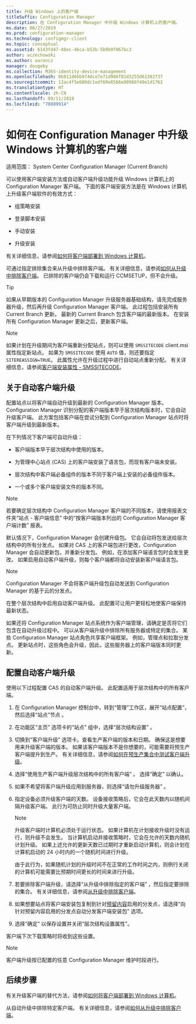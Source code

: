 ```yaml
---
title: 升级 Windows 上的客户端
titleSuffix: Configuration Manager
description: 在 Configuration Manager 中升级 Windows 计算机上的客户端。
ms.date: 08/27/2019
ms.prod: configuration-manager
ms.technology: configmgr-client
ms.topic: conceptual
ms.assetid: 6143fd47-48ec-4bca-b53b-5b9b9f067bc3
author: aczechowski
ms.author: aaroncz
manager: dougeby
ms.collection: M365-identity-device-management
ms.openlocfilehash: 0b811d6bb974dce7e71d986f81d3255d61382737
ms.sourcegitcommit: 13ac4f5e600dc1edf69e8566e00968f40e1d1761
ms.translationtype: HT
ms.contentlocale: zh-CN
ms.lasthandoff: 09/11/2019
ms.locfileid: "70889914"
---
```

# <a name="how-to-upgrade-clients-for-windows-computers-in-configuration-manager"></a>如何在 Configuration Manager 中升级 Windows 计算机的客户端

适用范围：  System Center Configuration Manager (Current Branch)

可以使用客户端安装方法或自动客户端升级功能升级 Windows 计算机上的 Configuration Manager 客户端。 下面的客户端安装方法是在 Windows 计算机上升级客户端软件的有效方式：  

- 组策略安装  

- 登录脚本安装  

- 手动安装  

- 升级安装  

有关详细信息，请参阅[如何将客户端部署到 Windows 计算机](/sccm/core/clients/deploy/deploy-clients-to-windows-computers)。

可通过指定排除集合来从升级中排除客户端。 有关详细信息，请参阅[如何从升级中排除客户端](/sccm/core/clients/manage/upgrade/exclude-clients-windows)。 已排除的客户端仍会下载和运行 CCMSETUP，但不会升级。

> [!TIP]  
> 如果从早期版本的 Configuration Manager 升级服务器基础结构，请先完成服务器升级，然后再升级 Configuration Manager 客户端。 此过程包括安装所有 Current Branch 更新。 最新的 Current Branch 包含客户端的最新版本。 在安装所有 Configuration Manager 更新之后，更新客户端。

> [!NOTE]
> 如果计划在升级期间为客户端重新分配站点，则可以使用 `SMSSITECODE` client.msi 属性指定新站点。 如果为 `SMSSITECODE` 使用 `AUTO` 值，则还要指定 `SITEREASSIGN=TRUE`。 此属性允许在升级过程中进行自动站点重新分配。 有关详细信息，请参阅[客户端安装属性 - SMSSITECODE](/sccm/core/clients/deploy/about-client-installation-properties#smssitecode)。

## <a name="bkmk_autoupdate"></a> 关于自动客户端升级

配置站点以将客户端自动升级到最新的 Configuration Manager 版本。 Configuration Manager 识别分配的客户端版本早于层次结构版本时，它会自动升级客户端。 此方案包括客户端在尝试分配到 Configuration Manager 站点时将客户端升级到最新版本。  

在下列情况下客户端可自动升级：  

- 客户端版本早于层次结构中使用的版本。  

- 为管理中心站点 (CAS) 上的客户端安装了语言包，而现有客户端未安装。  

- 层次结构中客户端必备组件的版本不同于客户端上安装的必备组件版本。  

- 一个或多个客户端安装文件的版本不同。  

> [!NOTE]  
> 若要确定层次结构中 Configuration Manager 客户端的不同版本，请使用报表文件夹“站点 - 客户端信息”  中的“按客户端版本列出的 Configuration Manager 客户端计数”  报表。  

默认情况下，Configuration Manager 会创建升级包。 它会自动将包发送给层次结构中的所有分发点。 如果对 CAS 上的客户端包进行更改，Configuration Manager 会自动更新包，并重新分发包。 例如，在添加客户端语言包时会发生更改。 如果启用自动客户端升级，则每个客户端都将自动安装新客户端语言包。

> [!NOTE]  
> Configuration Manager 不会将客户端升级包自动发送到 Configuration Manager 的基于云的分发点。  

在整个层次结构中启用自动客户端升级。 此配置可让用户更轻松地使客户端保持最新状态。  

如果还将 Configuration Manager 站点系统作为客户端管理，请确定是否将它们包含在自动升级过程中。 可以从客户端升级中排除所有服务器或特定的集合。 某些 Configuration Manager 站点角色共享客户端框架。 例如，管理点和拉取分发点。 更新站点时，这些角色会升级，因此，这些服务器上的客户端版本同时更新。

## <a name="bkmk_configure"></a> 配置自动客户端升级

使用以下过程配置 CAS 的自动客户端升级。 此配置适用于层次结构中的所有客户端。  

1. 在 Configuration Manager 控制台中，转到“管理”工作区，展开“站点配置”，然后选择“站点”节点    。  

1. 在功能区“主页”  选项卡的“站点”  组中，选择“层次结构设置”  。  

1. 切换到“客户端升级”  选项卡。查看生产客户端的版本和日期。 确保这是想要用来升级客户端的版本。 如果该客户端版本不是你想要的，可能需要将预生产客户端提升到生产。 有关详细信息，请参阅[如何在预生产集合中测试客户端升级](/sccm/core/clients/manage/upgrade/test-client-upgrades)。  

1. 选择“使用生产客户端升级层次结构中的所有客户端”  。 选择“确定”  以确认。  

1. 如果不希望将客户端升级应用到服务器，则选择“请勿升级服务器”  。  

1. 指定设备必须升级客户端的天数。 设备接收策略后，它会在此天数内以随机间隔升级客户端。 此行为可防止同时升级大量客户端。

    > [!NOTE]
    > 升级客户端时计算机必须处于运行状态。 如果计算机在计划接收升级时没有运行，则升级不会发生。 当计算机启动并接收策略时，它会在允许的天数内随机计划升级。 如果上述允许的更新天数已过期时才重新启动计算机，则会计划在计算机启动的 24 小时内的一个随机时间进行升级。
    >
    > 由于此行为，如果随机计划的升级时间不在正常的工作时间之内，则例行关闭的计算机可能需要比预期时间更长的时间来进行升级。

1. 若要排除客户端升级，请选择“从升级中排除指定的客户端”  ，然后指定要排除的集合。 有关详细信息，请参阅[从升级中排除客户端](/sccm/core/clients/manage/upgrade/exclude-clients-windows)。

1. 如果想要站点将客户端安装包复制到针对[预留内容](/sccm/core/plan-design/hierarchy/manage-network-bandwidth#BKMK_PrestagingContent)启用的分发点，请选择“向针对预留内容启用的分发点自动分发客户端安装包”  选项。  

1. 选择“确定”  以保存设置并关闭“层次结构设置属性”。

客户端下次下载策略时将收到这些设置。

> [!NOTE]
> 客户端升级按已配置的任意 Configuration Manager 维护时段进行。

## <a name="next-steps"></a>后续步骤

有关升级客户端的替代方法，请参阅[如何将客户端部署到 Windows 计算机](/sccm/core/clients/deploy/deploy-clients-to-windows-computers)。

从自动升级中排除特定客户端。 有关详细信息，请参阅[如何从升级中排除客户端](/sccm/core/clients/manage/upgrade/exclude-clients-windows)。
